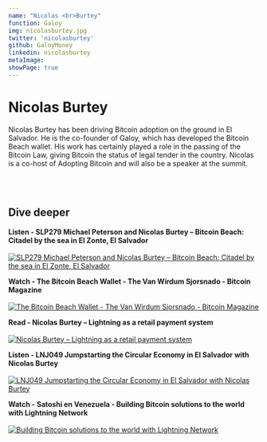 ```yaml
---
name: "Nicolas <br>Burtey"
function: Galoy
img: nicolasburtey.jpg
twitter: 'nicolasburtey'
github: GaloyMoney
linkedin: nicolasburtey
metaImage:
showPage: true
---
```


# Nicolas Burtey
 
Nicolas Burtey has been driving Bitcoin adoption on the ground in El Salvador. He is the co-founder of Galoy, which has developed the Bitcoin Beach wallet. His work has certainly played a role in the passing of the Bitcoin Law, giving Bitcoin the status of legal tender in the country. Nicolas is a co-host of Adopting Bitcoin and will also be a speaker at the summit.

<br><br>

## Dive deeper


<div class="grid grid-cols-1 md:grid-cols-2 gap-5">
<div class="p-3 my-2">

**Listen - SLP279 Michael Peterson and Nicolas Burtey – Bitcoin Beach: Citadel by the sea in El Zonte, El Salvador**  <br><br>
[![SLP279 Michael Peterson and Nicolas Burtey – Bitcoin Beach: Citadel by the sea in El Zonte, El Salvador](/content/livera_SLP279.png)](https://open.spotify.com/episode/6qFGnltKVFdH2kFiFNvKJ1/)
</div>

<div class="p-3 my-2">

**Watch - The Bitcoin Beach Wallet - The Van Wirdum Sjorsnado - Bitcoin Magazine**  <br><br>
[![The Bitcoin Beach Wallet - The Van Wirdum Sjorsnado - Bitcoin Magazine](/content/nicolas_bm.png)](https://www.youtube.com/watch?v=O_TmbV-sdkA/)
</div>

<div class="p-3 my-2">

**Read - Nicolas Burtey – Lightning as a retail payment system**  <br><br>
[![Nicolas Burtey – Lightning as a retail payment system](/content/nicolas_retail.png)](https://medium.com/galoymoney/lightning-as-a-retail-payment-system-part-1-7463c46342ef/)
</div>

<div class="p-3 my-2">

**Listen - LNJ049 Jumpstarting the Circular Economy in El Salvador with Nicolas Burtey**  <br><br>
[![LNJ049 Jumpstarting the Circular Economy in El Salvador with Nicolas Burtey](/content/nicolas_lnjunkies.png)](https://open.spotify.com/episode/2geKztDMrbqoKGxOplxqYT?si=SFN8aS-QSdGGM8ix7OsyYw&utm_source=copy-link&dl_branch=1/)
</div>


<div class="p-3 my-2">

**Watch - Satoshi en Venezuela - Building Bitcoin solutions to the world with Lightning Network**  <br><br>
[![Building Bitcoin solutions to the world with Lightning Network](/content/nicolas_satoshi.png)](https://www.youtube.com/watch?v=fc9FFteN-88/)
</div>
</div>

<br>




